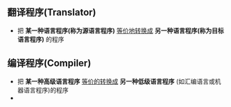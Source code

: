## 翻译程序(Translator)
 - 把 **某一种语言程序(称为源语言程序)**  <u>等价地转换成</u>  **另一种语言程序(称为目标语言程序)** 的程序
## 编译程序(Compiler)
 - 把 **某一种高级语言程序** <u>等价的转换成</u> **另一种低级语言程序** (如汇编语言或机器语言程序)的程序
 - 
 